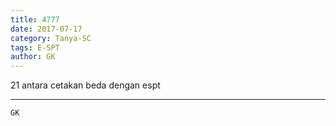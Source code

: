 ```yaml
---
title: 4777
date: 2017-07-17
category: Tanya-SC
tags: E-SPT
author: GK
---
```


21 antara cetakan beda dengan espt

---



`GK`

